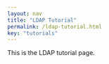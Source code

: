 ```yaml
---
layout: nav
title: "LDAP Tutorial"
permalink: /ldap-tutorial.html
key: "tutorials"
---
```


This is the LDAP tutorial page.